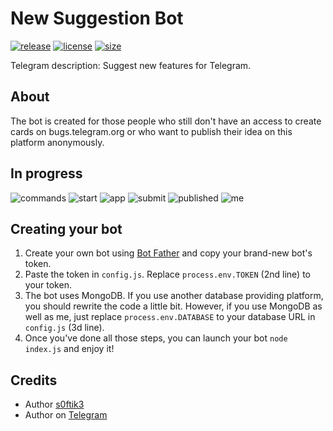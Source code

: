 # New Suggestion Bot
[![release](https://img.shields.io/badge/release-v2.2.3-green.svg?style=flat)]()
[![license](https://img.shields.io/github/license/s0ftik3/newsuggestion-bot)]()
[![size](https://img.shields.io/github/languages/code-size/s0ftik3/newsuggestion-bot)]()

Telegram description: Suggest new features for Telegram.

## About
The bot is created for those people who still don't have an access to create cards on bugs.telegram.org or who want to publish their idea on this platform anonymously. 

## In progress
![commands](https://i.ibb.co/hcLjtKH/1.png)
![start](https://i.ibb.co/dPMnzy4/2.png)
![app](https://i.ibb.co/B37kST0/3.png)
![submit](https://i.ibb.co/fGN4JnV/4.png)
![published](https://i.ibb.co/gvVhWBp/5.png)
![me](https://i.ibb.co/ngRmKsn/6.png)

## Creating your bot
1) Create your own bot using [Bot Father](https://t.me/BotFather) and copy your brand-new bot's token.
2) Paste the token in `config.js`. Replace `process.env.TOKEN` (2nd line) to your token.
3) The bot uses MongoDB. If you use another database providing platform, you should rewrite the code a little bit. However, if you use MongoDB as well as me, just replace `process.env.DATABASE` to your database URL in `config.js` (3d line).
4) Once you've done all those steps, you can launch your bot `node index.js` and enjoy it!

## Credits
- Author [s0ftik3](https://github.com/s0ftik3)
- Author on [Telegram](https://t.me/id160)